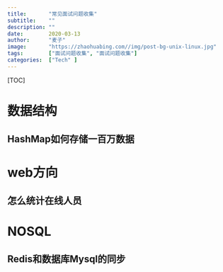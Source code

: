 ```yaml
---
title:       "常见面试问题收集"
subtitle:    ""
description: ""
date:        2020-03-13
author:      "麦子"
image:       "https://zhaohuabing.com//img/post-bg-unix-linux.jpg"
tags:        ["面试问题收集", "面试问题收集"]
categories:  ["Tech" ]
---
```


[TOC]

 

# 数据结构

## HashMap如何存储一百万数据



# web方向

## 怎么统计在线人员



# NOSQL

## Redis和数据库Mysql的同步



#  
